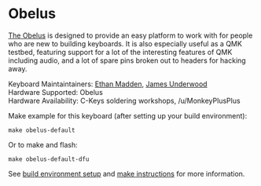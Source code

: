 Obelus
===

[The Obelus](https://imgur.com/a/vj4LF) is designed to provide an easy platform to work with for people who are new to building keyboards. It is also especially useful as a QMK testbed, featuring support for a lot of the interesting features of QMK including audio, and a lot of spare pins broken out to headers for hacking away.

Keyboard Maintaintainers: [Ethan Madden](https://github.com/jetpacktuxedo), [James Underwood](https://github.com/ju0)  
Hardware Supported: Obelus  
Hardware Availability: C-Keys soldering workshops, /u/MonkeyPlusPlus  

Make example for this keyboard (after setting up your build environment):

    make obelus-default

Or to make and flash:

    make obelus-default-dfu

See [build environment setup](https://docs.qmk.fm/build_environment_setup.html) and [make instructions](https://docs.qmk.fm/make_instructions.html) for more information.

